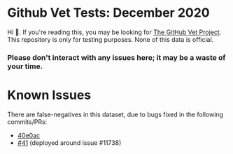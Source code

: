 # Github Vet Tests: December 2020

Hi :wave:. If you're reading this, you may be looking for [The GitHub Vet Project](https://github.com/github-vet). This repository is only for testing purposes.
None of this data is official.

### Please don't interact with any issues here; it may be a waste of your time.


# Known Issues

There are false-negatives in this dataset, due to bugs fixed in the following commits/PRs:
* [40e0ac](https://github.com/github-vet/bots/commit/40e0ac75dcaf519421eb237496fac98b309a9e71) 
* [#41](https://github.com/github-vet/bots/pull/41)  (deployed around issue #11738)
